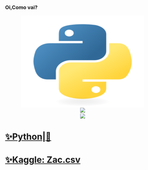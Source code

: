 ### Oi,Como vai?

<!--
**ZAC-afkhub/ZAC-afkhub** is a ✨ _special_ ✨ repository because its `README.md` (this file) appears on your GitHub profile.

Here are some ideas to get you started:


- 🌱 Estou cursando ...Python|🐍
- 📫 Tenho uma conta no kaggle: ...Kaggle: Zac.csv
- 😄 Pronouns: ...ele/dele
-->
  <div align='center'><img align="center" alt="ZACafk-Python" height="300" width="400" src="https://raw.githubusercontent.com/devicons/devicon/master/icons/python/python-original.svg"></div>
 </head>
 <div>
  <a href="https://github.com/ZAC-afkhub">
    <div align='center'><img height="180em" src="https://github-readme-stats.vercel.app/api?username=ZAC-afkhub&show_icons=true&theme=dark&include_all_commits=true&count_private=true"/></div>
    <div align='center'><img height="180em" src="https://github-readme-stats.vercel.app/api/top-langs/?username=ZAC-afkhub&layout=compact&langs_count=7&theme=dark"/></div>
</div>
 <h1>✨Python|🐍</h1>
 <h1>✨Kaggle: Zac.csv</h1>
